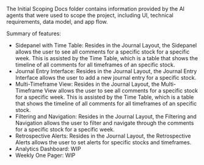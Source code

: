 The Initial Scoping Docs folder contains information provided by the AI agents that were used to scope the project, including UI, technical requirements, data model, and app flow.

Summary of features:

- Sidepanel with Time Table: Resides in the Journal Layout, the Sidepanel allows the user to see all comments for a specific stock for a specific week. This is assisted by the Time Table, which is a table that shows the timeline of all comments for all timeframes of an specific stock.
- Journal Entry Interface: Resides in the Journal Layout, the Journal Entry Interface allows the user to add a new journal entry for a specific stock.
- Multi-Timeframe View: Resides in the Journal Layout, the Multi-Timeframe View allows the user to see all comments for a specific stock for a specific week. This is assisted by the Time Table, which is a table that shows the timeline of all comments for all timeframes of an specific stock.
- Filtering and Navigation: Resides in the Journal Layout, the Filtering and Navigation allows the user to filter and navigate through the comments for a specific stock for a specific week.
- Retrospective Alerts: Resides in the Journal Layout, the Retrospective Alerts allows the user to set alerts for specific stocks and timeframes.
- Analytics Dashboard: WIP
- Weekly One Pager: WIP
